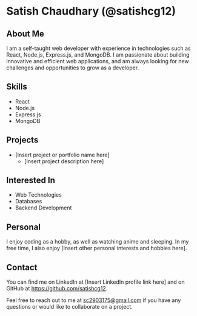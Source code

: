 # Satish Chaudhary (@satishcg12)
## About Me

I am a self-taught web developer with experience in technologies such as React, Node.js, Express.js, and MongoDB. I am passionate about building innovative and efficient web applications, and am always looking for new challenges and opportunities to grow as a developer.
## Skills

  - React
  - Node.js
  - Express.js
  - MongoDB

## Projects

  - [Insert project or portfolio name here] 
     - [Insert project description here]

## Interested In

  - Web Technologies
  - Databases
  - Backend Development

## Personal

I enjoy coding as a hobby, as well as watching anime and sleeping. In my free time, I also enjoy [Insert other personal interests and hobbies here].
## Contact

You can find me on LinkedIn at [Insert LinkedIn profile link here] and on GitHub at https://github.com/satishcg12.

Feel free to reach out to me at [sc2903175@gmail.com](mailto:sc2903175@gmail.com) if you have any questions or would like to collaborate on a project.
